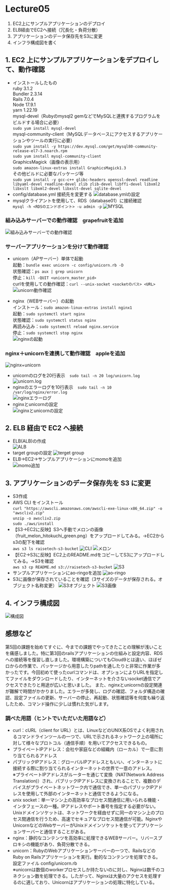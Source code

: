# Lecture05
1. EC2上にサンプルアプリケーションのデプロイ
2. ELB経由でEC2へ接続（冗長化・負荷分散）
3. アプリケーションのデータ保存先をS3に変更
4. インフラ構成図を書く
## 1. EC2 上にサンプルアプリケーションをデプロイして、動作確認  　
- インストールしたもの  
ruby 3.1.2  
Bundler 2.3.14  
Rails 7.0.4  
Node 17.9.1  
yarn 1.22.19  
mysql-devel（Rubyのmysql2 gemなどでMySQLと連携するプログラムをビルドする場合に必要）  
```sudo yum install mysql-devel```   
mysql-community-client（MySQLデータベースにアクセスするアプリケーションやツールの実行に必要）  
```sudo yum install -y https://dev.mysql.com/get/mysql80-community-release-el7-3.noarch.rpm```  
```sudo yum install mysql-community-client```  
GraphicsMagick（画像の表示用）   
```sudo amazon-linux-extras install GraphicsMagick1.3```  
その他ビルドに必要なパッケージ等  
```sudo yum install -y gcc-c++ glibc-headers openssl-devel readline libyaml-devel readline-devel zlib zlib-devel libffi-devel libxml2 libxslt libxml2-devel libxslt-devel sqlite-devel```
- config/database.yml 接続先を変更する
![database.ymlの設定](image/lecture05/img-01.png)
- mysqlクライアントを使用して、RDS（database01）に接続確認  
```mysql -h <RDSのエンドポイント> -u admin -p```
![MYSQL](image/lecture05/img-00.png)
### 組み込みサーバーでの動作確認　grapefruitを追加
![組み込みサーバーでの動作確認](image/lecture05/img-02.png)

### サーバーアプリケーションを分けて動作確認  
- unicorn（APサーバー）単体で起動    
起動：```bundle exec unicorn -c config/unicorn.rb -D```  
状態確認：```ps aux | grep unicorn```  
停止：```kill -QUIT <unicorn_master_pid>```    
curlを使用しての動作確認：```curl --unix-socket <socketのパス> <URL>```
![unicorn動作確認](image/lecture05/img-03.png)

- nginx（WEBサーバー）の起動  
インストール：```sudo amazon-linux-extras install nginx1```  
起動：```sudo systemctl start nginx```  
状態確認：```sudo systemctl status nginx```  
再読み込み：```sudo systemctl reload nginx.service```   
停止：```sudo systemctl stop nginx```  
![nginxの起動](image/lecture05/img-04.png)

### nginx＋unicornを連携して動作確認　appleを追加
![nginx+unicorn](image/lecture05/img-05.png)
- unicornのログを20行表示　```sudo tail -n 20 log/unicorn.log```  
![unicorn.log](image/lecture05/img-06.png)
- nginxのエラーログを10行表示　```sudo tail -n 10 /var/log/nginx/error.log```  
![nginxエラーログ](image/lecture05/img-07.png)  
- nginxとunicornの設定  
![nginxとunicornの設定](image/lecture05/img-08.png)
## 2. ELB 経由で EC2 へ接続
- ELB(ALB)の作成  
![ALB](image/lecture05/img-09.png)  
- target groupの設定
![terget group](image/lecture05/img-10.png)
- ELB→EC2→サンプルアプリケーションにmomoを追加  
![momo追加](image/lecture05/img-11.png)  
## 3. アプリケーションのデータ保存先を S3 に変更
- S3作成
- AWS CLI をインストール  
```curl "https://awscli.amazonaws.com/awscli-exe-linux-x86_64.zip" -o "awscliv2.zip"```  
```unzip -o awscliv2.zip```  
```sudo ./aws/install```  
- 【S3→EC2に反映】S3へ手動でメロンの画像（fruit_melon_hitokuchi_green.png）をアップロードしてみる。→EC2からs3の配下を確認  
```aws s3 ls raisetech-s3-bucket```
![CLI](image/lecture05/img-12_1.png)
![メロン](image/lecture05/img-12_2.png)
- 【EC2→S3に反映】EC2上のREADME.mdをコピーしてS3にアップロードしてみる。→S3を確認  
```aws s3 cp README.md s3://raisetech-s3-bucket```
![S3](image/lecture05/img-12_3.png)
- サンプルアプリケーションにao-ringoを追加
![ao-ringo](image/lecture05/img-13.png)
- S3に画像が保存されていることを確認（3サイズのデータが保存される。オブジェクト名称変更）
![S3オブジェクト](image/lecture05/img-14.png)
![S3画像](image/lecture05/img-15.png)
## 4. インフラ構成図
![構成図](image/lecture05/img-16.png)
## 感想など
第5回の課題を始めてすぐに、今までの課題でやってきたことの理解が浅いことを痛感しました。特に第3回のrailsアプリケーションの仕組みと設定内容、RDSへの接続等を復習し直しました。環境構築についてもCloud9とは違い、ほぼゼロからの作業で、パッケージから用意したりpathを通したりと非常に作業が多かったです。今回初めて使ったcurlコマンドは、オプションによりURLを指定してファイルをダウンロードしたり、インターネットを介さないsocket通信でアクセスできたりと用途が広いと思いました。
また、nginxとunicornの設定関連が難解で時間がかかりました。エラーが多発し、ログの確認、フォルダ構造の確認、設定ファイルの更新、サーバーの停止、再起動、状態確認等を何度も繰り返したため、コマンド操作に少しは慣れた気がします。
### 調べた用語（ヒントでいただいた用語など）  
- curl：cURL（client for URL）とは、LinuxなどのUNIX系OSでよく利用されるコマンドラインツールの一つで、URLで示されるネットワーク上の場所に対して様々なプロトコル（通信手順）を用いてアクセスできるもの。
- プライべートIPアドレス：会社や家庭などの組織内（ローカル）で一意に割り当てられるアドレス
- パブリックIPアドレス：グローバルIPアドレスともいい、インターネットに接続する際に割り当てられるインターネットの世界で一意のアドレス。  
※プライベートIPアドレスがルーターを通じて変換（NAT(Network Address Translation)）され、パブリックIPアドレスに変換されることで、複数のデバイスがプライベートネットワーク内で通信でき、単一のパブリックIPアドレスを使用して外部のインターネットと通信できるようになる。
- unix socket：単一マシン上の高効率なプロセス間通信に用いられる機能・インタフェースの一種。IPアドレスやポート番号を指定する必要がない。Unixドメインソケットは、ネットワークを経由せずに同一のマシン上のプロセス間通信を行うため、高速でセキュアなプロセス間通信が可能。NginxやUnicornなどのWebサーバーがUnixドメインソケットを使ってアプリケーションサーバーと通信することがある。
- nginx：静的なコンテンツを高効率に処理できるWEBサーバー。リバースプロキシの機能があり、負荷分散できる。
- unicorn：RubyのWebアプリケーションサーバーの一つで、RailsなどのRuby on Railsアプリケーションを実行。動的なコンテンツを処理できる。設定ファイル config/unicorn.rb  
※unicornは数個のworkerプロセスしか持たないのに対し、Nginxは数千のコネクション数を処理できる。したがって、Nginxは大量のアクセスを処理するのに適しており、Unicornはアプリケーションの処理に特化している。